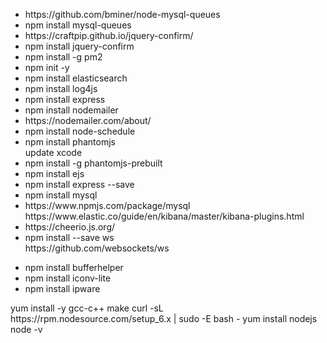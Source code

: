 <ul>

<li>https://github.com/bminer/node-mysql-queues</li>
<li>npm install mysql-queues</li>
<li>https://craftpip.github.io/jquery-confirm/</li>
<li>npm install jquery-confirm</li>
<li>npm install -g pm2 </li>
<li>npm init -y </li>
<li>npm install elasticsearch </li>
<li>npm install log4js </li>
<li>npm install express </li>
<li>npm install nodemailer  </li>
<li>https://nodemailer.com/about/  </li>
<li>npm install node-schedule   </li>
<li>npm install phantomjs   </li>
<span>update xcode</span>
<li>npm install -g phantomjs-prebuilt</li>

<li>npm install ejs  </li>
<li>npm install express --save  </li>
<li>npm install mysql  </li>
<li>https://www.npmjs.com/package/mysql  </li>
 	https://www.elastic.co/guide/en/kibana/master/kibana-plugins.html <br />

<li>https://cheerio.js.org/ </li>
<li>npm install --save ws </li>
<span>https://github.com/websockets/ws</span>
</ul>
<ul>
<li>npm install bufferhelper</li>
<li>npm install iconv-lite</li>
<li>npm install ipware</li>
</ul>
<span>
yum install -y gcc-c++ make
curl -sL https://rpm.nodesource.com/setup_6.x | sudo -E bash -
yum install nodejs
node -v
</span>